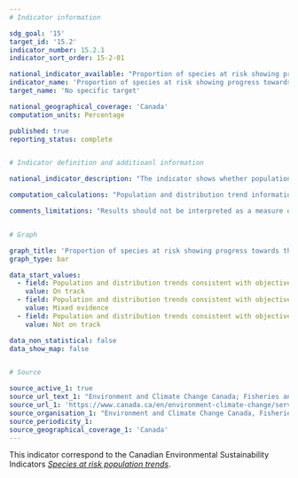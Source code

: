```yaml
---
# Indicator information

sdg_goal: '15'
target_id: '15.2'
indicator_number: 15.2.1
indicator_sort_order: 15-2-01

national_indicator_available: "Proportion of species at risk showing progress towards their population and distribution objectives"
indicator_name: 'Proportion of species at risk showing progress towards their population and distribution objectives'
target_name: 'No specific target'

national_geographical_coverage: 'Canada'
computation_units: Percentage

published: true
reporting_status: complete


# Indicator definition and additioanl information

national_indicator_description: "The indicator shows whether population and distribution trends of species at risk are consistent with the objectives in final recovery strategies or management plans. <em>(ECCC)</em>"

computation_calculations: "Population and distribution trend information for each species is compared to its objectives to determine whether it is on track to meet those objectives. Each species is assigned to 1 of 4 categories based on whether it is making progress toward objectives: yes, no, mixed evidence, or insufficient information. The indicator is a count of the number of species in the yes, no or mixed evidence categories. <em>(ECCC)</em>"

comments_limitations: "Results should not be interpreted as a measure of recovery or management success until sufficient time has passed to allow species to respond and to allow enough information to be collected to assess the recovery or management. <em>(ECCC)</em>"


# Graph

graph_title: 'Proportion of species at risk showing progress towards their population and distribution objectives'
graph_type: bar

data_start_values:
  - field: Population and distribution trends consistent with objectives
    value: On track
  - field: Population and distribution trends consistent with objectives
    value: Mixed evidence
  - field: Population and distribution trends consistent with objectives
    value: Not on track

data_non_statistical: false
data_show_map: false


# Source

source_active_1: true
source_url_text_1: "Environment and Climate Change Canada; Fisheries and Oceans Canada; Parks Canada; Committee on the Status of Endangered Wildlife in Canada Secretariat"
source_url_1: 'https://www.canada.ca/en/environment-climate-change/services/environmental-indicators/species-risk-population-trends.html'
source_organisation_1: "Environment and Climate Change Canada, Fisheries and Oceans Canada, Parks Canada, and the Committee on the Status of Endangered Wildlife in Canada Secretariat"
source_periodicity_1:
source_geographical_coverage_1: 'Canada'
---
```

This indicator correspond to the Canadian Environmental Sustainability Indicators <a href="https://www.canada.ca/en/environment-climate-change/services/environmental-indicators/species-risk-population-trends.html"> <em>Species at risk population trends</em></a>.
